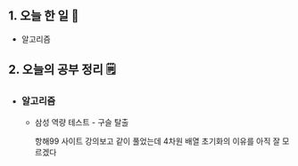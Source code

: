 <!-- 20210921 화 -->
<!--  



-->

## 1. 오늘 한 일 📅

*   알고리즘

## 2. 오늘의 공부 정리 🗒️

*   ### 알고리즘

    *   삼성 역량 테스트 - 구슬 탈출

        항해99 사이트 강의보고 같이 풀었는데 4차원 배열 초기화의 이유를 아직 잘 모르겠다
        
        

